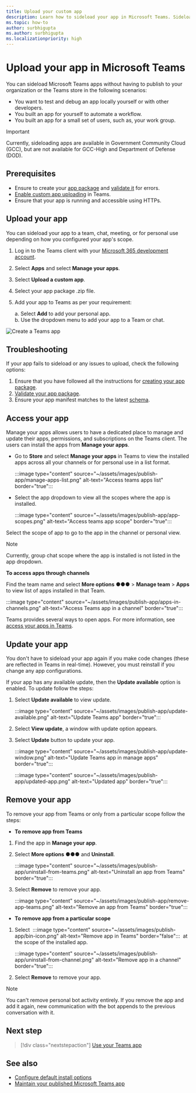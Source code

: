 ```yaml
---
title: Upload your custom app
description: Learn how to sideload your app in Microsoft Teams. Sideloading is common when testing and debugging an app during development.
ms.topic: how-to
author: surbhigupta
ms.author: surbhigupta
ms.localizationpriority: high
---
```


# Upload your app in Microsoft Teams

You can sideload Microsoft Teams apps without having to publish to your organization or the Teams store in the following scenarios:

* You want to test and debug an app locally yourself or with other developers.
* You built an app for yourself to automate a workflow.
* You built an app for a small set of users, such as, your work group.

> [!IMPORTANT]
> Currently, sideloading apps are available in Government Community Cloud (GCC), but are not available for GCC-High and Department of Defense (DOD).

## Prerequisites

* Ensure to create your [app package](~/concepts/build-and-test/apps-package.md) and [validate it](https://dev.teams.microsoft.com/appvalidation.html) for errors.
* [Enable custom app uploading](~/concepts/build-and-test/prepare-your-o365-tenant.md#enable-custom-teams-apps-and-turn-on-custom-app-uploading) in Teams.
* Ensure that your app is running and accessible using HTTPs.

## Upload your app

You can sideload your app to a team, chat, meeting, or for personal use depending on how you configured your app's scope.

1. Log in to the Teams client with your [Microsoft 365 development account](https://developer.microsoft.com/en-us/microsoft-365/dev-program).
1. Select **Apps** and select **Manage your apps**.
1. Select **Upload a custom app**.
1. Select your app package .zip file.
2. Add your app to Teams as per your requirement:</br>

   a. Select **Add** to add your personal app.</br>
   b. Use the dropdown menu to add your app to a Team or chat.

![Create a Teams app](~/assets/videos/app-teams.gif)

## Troubleshooting

If your app fails to sideload or any issues to upload, check the following options:

1. Ensure that you have followed all the instructions for [creating your app package](../../concepts/build-and-test/apps-package.md).
1. [Validate your app package](https://dev.teams.microsoft.com/appvalidation.html).
1. Ensure your app manifest matches to the latest [schema](../../resources/schema/manifest-schema.md).

## Access your app

Manage your apps allows users to have a dedicated place to manage and update their apps, permissions, and subscriptions on the Teams client. The users can install the apps from **Manage your apps**.

* Go to **Store** and select **Manage your apps** in Teams to view the installed apps across all your channels or for personal use in a list format.

    :::image type="content" source="~/assets/images/publish-app/manage-apps-list.png" alt-text="Access teams apps list" border="true":::

* Select the app dropdown to view all the scopes where the app is installed.

    :::image type="content" source="~/assets/images/publish-app/app-scopes.png" alt-text="Access teams app scope" border="true":::

Select the scope of app to go to the app in the channel or personal view.

>[!NOTE]
> Currently, group chat scope where the app is installed is not listed in the app dropdown.

**To access apps through channels**

Find the team name and select **More options** &#x25CF;&#x25CF;&#x25CF; > **Manage team** > **Apps** to view list of apps installed in that Team.

 :::image type="content" source="~/assets/images/publish-app/apps-in-channels.png" alt-text="Access Teams app in a channel" border="true":::

Teams provides several ways to open apps. For more information, see [access your apps in Teams](https://support.microsoft.com/office/access-your-apps-in-teams-0758cb09-9e85-40e7-a974-51df7734646a).

## Update your app

You don't have to sideload your app again if you make code changes (these are reflected in Teams in real-time). However, you must reinstall if you change any app configurations.

If your app has any available update, then the **Update available** option is enabled. To update follow the steps:

1. Select **Update available** to view update.

     :::image type="content" source="~/assets/images/publish-app/update-available.png" alt-text="Update Teams app" border="true":::

1. Select **View update**, a window with update option appears.
1. Select **Update** button to update your app.
    
     :::image type="content" source="~/assets/images/publish-app/update-window.png" alt-text="Update Teams app in manage apps" border="true":::

     :::image type="content" source="~/assets/images/publish-app/updated-app.png" alt-text="Updated app" border="true":::

## Remove your app

To remove your app from Teams or only from a particular scope follow the steps:

* **To remove app from Teams**

1. Find the app in **Manage your app**.
1. Select **More options** &#x25CF;&#x25CF;&#x25CF; and **Uninstall**.

    :::image type="content" source="~/assets/images/publish-app/uninstall-from-teams.png" alt-text="Uninstall an app from Teams" border="true":::

1. Select **Remove** to remove your app.

    :::image type="content" source="~/assets/images/publish-app/remove-app-teams.png" alt-text="Remove an app from Teams" border="true":::

* **To remove app from a particular scope**

1. Select &nbsp;:::image type="content" source="~/assets/images/publish-app/bin-icon.png" alt-text="Remove app in Teams" border="false":::&nbsp; at the scope of the installed app.

    :::image type="content" source="~/assets/images/publish-app/uninstall-from-channel.png" alt-text="Remove app in a channel" border="true":::

1. Select **Remove** to remove your app.

> [!NOTE]
> You can't remove personal bot activity entirely. If you remove the app and add it again, new communication with the bot appends to the previous conversation with it.

## Next step

> [!div class="nextstepaction"]
> [Use your Teams app](https://support.microsoft.com/office/apps-and-services-cc1fba57-9900-4634-8306-2360a40c665b)

## See also

* [Configure default install options](~/concepts/deploy-and-publish/add-default-install-scope.md)
* [Maintain your published Microsoft Teams app](~/concepts/deploy-and-publish/appsource/post-publish/overview.md)

